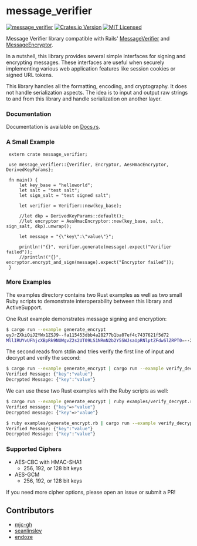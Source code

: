 # message_verifier

[![message_verifier](https://github.com/mjc-gh/message_verifier/actions/workflows/actions.yml/badge.svg)](https://github.com/mjc-gh/message_verifier/actions/workflows/actions.yml)
[![Crates.io Version](https://img.shields.io/crates/v/message_verifier)](https://crates.io/crates/message_verifier)
[![MIT Licensed](https://img.shields.io/badge/license-MIT-blue.svg)](./LICENSE.md)

Message Verifier library compatible with Rails' [MessageVerifier](
http://api.rubyonrails.org/classes/ActiveSupport/MessageVerifier.html)
and
[MessageEncryptor](
http://api.rubyonrails.org/classes/ActiveSupport/MessageEncryptor.html).

In a nutshell, this library provides several simple interfaces for
signing and encrypting messages. These interfaces are useful when
securely implementing various web application features like session
cookies or signed URL tokens.

This library handles all the formatting, encoding, and cryptography. It
does not handle serialization aspects. The idea is to input and output
raw strings to and from this library and handle serialization on another
layer.

### Documentation

Documentation is available on [Docs.rs](https://docs.rs/message_verifier).


### A Small Example

```
 extern crate message_verifier;

 use message_verifier::{Verifier, Encryptor, AesHmacEncryptor, DerivedKeyParams};

 fn main() {
     let key_base = "helloworld";
     let salt = "test salt";
     let sign_salt = "test signed salt";

     let verifier = Verifier::new(key_base);

     //let dkp = DerivedKeyParams::default();
     //let encryptor = AesHmacEncryptor::new(key_base, salt, sign_salt, dkp).unwrap();

     let message = "{\"key\":\"value\"}";

     println!("{}", verifier.generate(message).expect("Verifier failed"));
     //println!("{}", encryptor.encrypt_and_sign(message).expect("Encryptor failed"));
 }
```

### More Examples

The examples directory contains two Rust examples as well as two small
Ruby scripts to demonstrate interoperability between this library and
ActiveSupport.

One Rust example demonstrates message signing and encryption:

```sh
$ cargo run --example generate_encrypt
eyJrZXkiOiJ2YWx1ZSJ9--fa115453dbb4a28277b1ba07ef4c7437621f5d72
MllIRUYvUFhjcXBpRk9NUWgvZ2s2UT09LS1NRmN2b2Y5SWJsaUpRNlptZFdwSlZRPT0=--2df97d947a5dc344de003715510002503fa059f1
```

The second reads from stdin and tries verify the first line of input and
decrypt and verify the second:

```sh
$ cargo run --example generate_encrypt | cargo run --example verify_decrypt
Verified Message: {"key":"value"}
Decrypted Message: {"key":"value"}
```

We can use these two Rust examples with the Ruby scripts as well:

```sh
$ cargo run --example generate_encrypt | ruby examples/verify_decrypt.rb
Verified message: {"key"=>"value"}
Decrypted message: {"key"=>"value"}

$ ruby examples/generate_encrypt.rb | cargo run --example verify_decrypt
Verified Message: {"key":"value"}
Decrypted Message: {"key":"value"}
```

### Supported Ciphers

- AES-CBC with HMAC-SHA1
  - 256, 192, or 128 bit keys
- AES-GCM
  - 256, 192, or 128 bit keys

If you need more cipher options, please open an issue or submit a PR!

## Contributors

- [mjc-gh](https://github.com/mjc-gh/)
- [seanlinsley](https://github.com/seanlinsley)
- [endoze](https://github.com/endoze)

